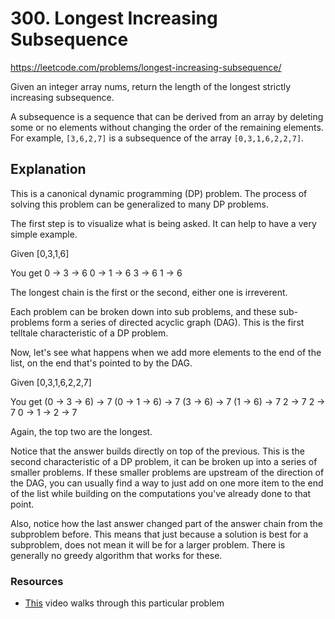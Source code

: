 # 300. Longest Increasing Subsequence

https://leetcode.com/problems/longest-increasing-subsequence/

Given an integer array nums, return the length of the longest strictly increasing subsequence.

A subsequence is a sequence that can be derived from an array by deleting some or no elements without changing the order of the remaining elements. For example, `[3,6,2,7]` is a subsequence of the array `[0,3,1,6,2,2,7]`.
 
## Explanation

This is a canonical dynamic programming (DP) problem. The process of solving this problem can be generalized to many DP problems.

The first step is to visualize what is being asked. It can help to have a very simple example.

Given
[0,3,1,6]

You get
0 -> 3 -> 6
0 -> 1 -> 6
3 -> 6
1 -> 6

The longest chain is the first or the second, either one is irreverent.

Each problem can be broken down into sub problems, and these sub-problems form a series of directed acyclic graph (DAG). This is the first telltale characteristic of a DP problem.

Now, let's see what happens when we add more elements to the end of the list, on the end that's pointed to by the DAG.

Given
[0,3,1,6,2,2,7]

You get
(0 -> 3 -> 6) -> 7
(0 -> 1 -> 6) -> 7
(3 -> 6) -> 7
(1 -> 6) -> 7
2 -> 7
2 -> 7
0 -> 1 -> 2 -> 7

Again, the top two are the longest.

Notice that the answer builds directly on top of the previous. This is the second characteristic of a DP problem, it can be broken up into a series of smaller problems. If these smaller problems are upstream of the direction of the DAG, you can usually find a way to just add on one more item to the end of the list while building on the computations you've already done to that point.

Also, notice how the last answer changed part of the answer chain from the subproblem before. This means that just because a solution is best for a subproblem, does not mean it will be for a larger problem. There is generally no greedy algorithm that works for these.

### Resources
* [This](https://www.youtube.com/watch?v=aPQY__2H3tE) video walks through this particular problem